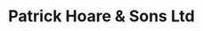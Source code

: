 ---
title: "Patrick Hoare & Sons Ltd"
url: /nenagh/patrick-hoare-and-sons-ltd/
shop: electronics
---